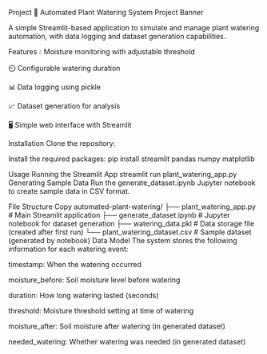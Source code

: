 Project
🌱 Automated Plant Watering System Project Banner

A simple Streamlit-based application to simulate and manage plant watering automation, with data logging and dataset generation capabilities.

Features 💧 Moisture monitoring with adjustable threshold

⏲️ Configurable watering duration

📊 Data logging using pickle

📈 Dataset generation for analysis

🖥️ Simple web interface with Streamlit

Installation Clone the repository:

Install the required packages: pip install streamlit pandas numpy matplotlib

Usage Running the Streamlit App streamlit run plant_watering_app.py Generating Sample Data Run the generate_dataset.ipynb Jupyter notebook to create sample data in CSV format.

File Structure Copy automated-plant-watering/ ├── plant_watering_app.py # Main Streamlit application ├── generate_dataset.ipynb # Jupyter notebook for dataset generation ├── watering_data.pkl # Data storage file (created after first run) └── plant_watering_dataset.csv # Sample dataset (generated by notebook) Data Model The system stores the following information for each watering event:

timestamp: When the watering occurred

moisture_before: Soil moisture level before watering

duration: How long watering lasted (seconds)

threshold: Moisture threshold setting at time of watering

moisture_after: Soil moisture after watering (in generated dataset)

needed_watering: Whether watering was needed (in generated dataset)
